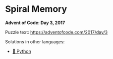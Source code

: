 # Spiral Memory

**Advent of Code: Day 3, 2017**

Puzzle text: <https://adventofcode.com/2017/day/3>

Solutions in other languages:

- [🐍 Python](../../../../python/2017/03_spiral_memory/README.md)
